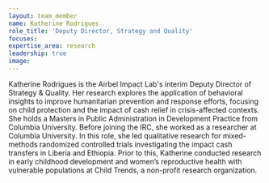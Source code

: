 ```yaml
---
layout: team_member
name: Katherine Rodrigues
role_title: 'Deputy Director, Strategy and Quality'
focuses:
expertise_area: research
leadership: true
image:
---
```


Katherine Rodrigues is the Airbel Impact Lab's interim Deputy Director of Strategy & Quality. Her research explores the application of behavioral insights to improve humanitarian prevention and response efforts, focusing on child protection and the impact of cash relief in crisis-affected contexts. She holds a Masters in Public Administration in Development Practice from Columbia University. Before joining the IRC, she worked as a researcher at Columbia University. In this role, she led qualitative research for mixed-methods randomized controlled trials investigating the impact cash transfers in Liberia and Ethiopia. Prior to this, Katherine conducted research in early childhood development and women’s reproductive health with vulnerable populations at Child Trends, a non-profit research organization.